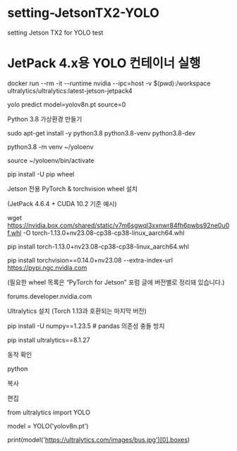 # setting-JetsonTX2-YOLO

setting Jetson TX2 for YOLO test

# JetPack 4.x용 YOLO 컨테이너 실행

docker run --rm -it --runtime nvidia --ipc=host -v $(pwd):/workspace ultralytics/ultralytics:latest-jetson-jetpack4

yolo predict model=yolov8n.pt source=0



Python 3.8 가상환경 만들기

sudo apt-get install -y python3.8 python3.8-venv python3.8-dev

python3.8 -m venv ~/yoloenv

source ~/yoloenv/bin/activate

pip install -U pip wheel

Jetson 전용 PyTorch & torchvision wheel 설치

(JetPack 4.6.4 + CUDA 10.2 기준 예시)


wget https://nvidia.box.com/shared/static/v7m6sgwql3xxnwr84fh6pwbs92ne0u0f.whl -O torch-1.13.0+nv23.08-cp38-cp38-linux_aarch64.whl

pip install torch-1.13.0+nv23.08-cp38-cp38-linux_aarch64.whl

pip install torchvision==0.14.0+nv23.08 --extra-index-url https://pypi.ngc.nvidia.com

(필요한 wheel 목록은 “PyTorch for Jetson” 포럼 글에 버전별로 정리돼 있습니다.) 

forums.developer.nvidia.com

Ultralytics 설치 (Torch 1.13과 호환되는 마지막 버전)

pip install -U numpy==1.23.5          # pandas 의존성 충돌 방지

pip install ultralytics==8.1.27

동작 확인

python

복사

편집

from ultralytics import YOLO

model = YOLO('yolov8n.pt')

print(model('https://ultralytics.com/images/bus.jpg')[0].boxes)
